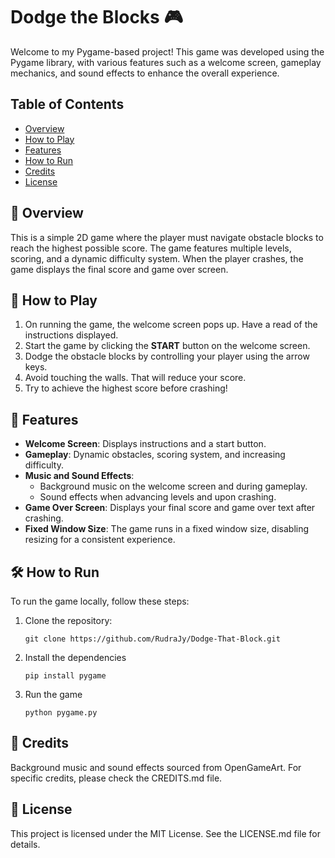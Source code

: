 # Dodge the Blocks 🎮

Welcome to my Pygame-based project! This game was developed using the Pygame library, with various features such as a welcome screen, gameplay mechanics, and sound effects to enhance the overall experience.

## Table of Contents 

- [Overview](#overview)
- [How to Play](#how-to-play)
- [Features](#features)
- [How to Run](#how-to-run)
- [Credits](#credits)
- [License](#-license)

## 🎯 Overview

This is a simple 2D game where the player must navigate obstacle blocks to reach the highest possible score. The game features multiple levels, scoring, and a dynamic difficulty system. When the player crashes, the game displays the final score and game over screen.

## 🚀 How to Play

1. On running the game, the welcome screen pops up. Have a read of the instructions displayed.
2. Start the game by clicking the **START** button on the welcome screen.
3. Dodge the obstacle blocks by controlling your player using the arrow keys.
4. Avoid touching the walls. That will reduce your score.
5. Try to achieve the highest score before crashing!

## 🧾 Features

- **Welcome Screen**: Displays instructions and a start button.
- **Gameplay**: Dynamic obstacles, scoring system, and increasing difficulty.
- **Music and Sound Effects**:
  - Background music on the welcome screen and during gameplay.
  - Sound effects when advancing levels and upon crashing.
- **Game Over Screen**: Displays your final score and game over text after crashing.
- **Fixed Window Size**: The game runs in a fixed window size, disabling resizing for a consistent experience.

## 🛠️ How to Run

To run the game locally, follow these steps:

1. Clone the repository:
   ```
   git clone https://github.com/RudraJy/Dodge-That-Block.git
   ```

2. Install the dependencies
    ```
    pip install pygame
    ```

3. Run the game
    ```
    python pygame.py
    ```

## 📢 Credits

Background music and sound effects sourced from OpenGameArt. For specific credits, please check the CREDITS.md file.

## 📖 License 

This project is licensed under the MIT License. See the LICENSE.md file for details.
